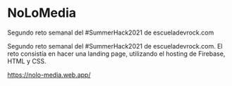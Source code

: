# NoLoMedia
Segundo reto semanal del #SummerHack2021 de escueladevrock.com

Segundo reto semanal del #SummerHack2021 de escueladevrock.com. El reto consistía en hacer una landing page, utilizando el hosting de Firebase, HTML y CSS.

https://nolo-media.web.app/

